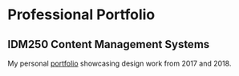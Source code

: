 # Professional Portfolio
## IDM250 Content Management Systems

My personal [portfolio](http://alsid.design) showcasing design work from 2017 and 2018.